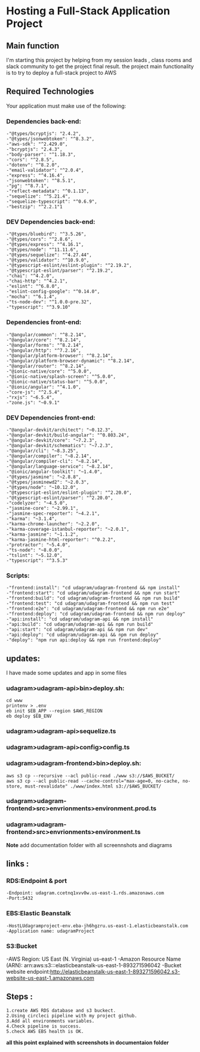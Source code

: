 # Hosting a Full-Stack Application Project

## Main function 
I'm starting this project by helping from my session leads , class rooms and slack community to get the project final result.
the project main functionality is to try to deploy a full-stack project to AWS

## Required Technologies
Your application must make use of the following:
### Dependencies back-end:
    -"@types/bcryptjs": "2.4.2",
    -"@types/jsonwebtoken": "^8.3.2",
    -"aws-sdk": "^2.429.0",
    -"bcryptjs": "2.4.3",
    -"body-parser": "^1.18.3",
    -"cors": "^2.8.5",
    -"dotenv": "^8.2.0",
    -"email-validator": "^2.0.4",
    -"express": "^4.16.4",
    -"jsonwebtoken": "^8.5.1",
    -"pg": "^8.7.1",
    -"reflect-metadata": "^0.1.13",
    -"sequelize": "^5.21.4",
    -"sequelize-typescript": "^0.6.9",
    -"bestzip": "^2.2.1"1
### DEV Dependencies back-end:
    -"@types/bluebird": "^3.5.26",
    -"@types/cors": "^2.8.6",
    -"@types/express": "^4.16.1",
    -"@types/node": "^11.11.6",
    -"@types/sequelize": "^4.27.44",
    -"@types/validator": "^10.9.0",
    -"@typescript-eslint/eslint-plugin": "^2.19.2",
    -"@typescript-eslint/parser": "^2.19.2",
    -"chai": "^4.2.0",
    -"chai-http": "^4.2.1",
    -"eslint": "^6.8.0",
    -"eslint-config-google": "^0.14.0",
    -"mocha": "^6.1.4",
    -"ts-node-dev": "^1.0.0-pre.32",
    -"typescript": "^3.9.10"

### Dependencies front-end:
    -"@angular/common": "^8.2.14",
    -"@angular/core": "^8.2.14",
    -"@angular/forms": "^8.2.14",
    -"@angular/http": "^7.2.16",
    -"@angular/platform-browser": "^8.2.14",
    -"@angular/platform-browser-dynamic": "^8.2.14",
    -"@angular/router": "^8.2.14",
    -"@ionic-native/core": "^5.0.0",
    -"@ionic-native/splash-screen": "^5.0.0",
    -"@ionic-native/status-bar": "^5.0.0",
    -"@ionic/angular": "^4.1.0",
    -"core-js": "^2.5.4",
    -"rxjs": "~6.5.4",
    -"zone.js": "~0.9.1"
### DEV Dependencies front-end:
    -"@angular-devkit/architect": "~0.12.3",
    -"@angular-devkit/build-angular": "^0.803.24",
    -"@angular-devkit/core": "~7.2.3",
    -"@angular-devkit/schematics": "~7.2.3",
    -"@angular/cli": "~8.3.25",
    -"@angular/compiler": "~8.2.14",
    -"@angular/compiler-cli": "~8.2.14",
    -"@angular/language-service": "~8.2.14",
    -"@ionic/angular-toolkit": "~1.4.0",
    -"@types/jasmine": "~2.8.8",
    -"@types/jasminewd2": "~2.0.3",
    -"@types/node": "~10.12.0",
    -"@typescript-eslint/eslint-plugin": "^2.20.0",
    -"@typescript-eslint/parser": "^2.20.0",
    -"codelyzer": "~4.5.0",
    -"jasmine-core": "~2.99.1",
    -"jasmine-spec-reporter": "~4.2.1",
    -"karma": "~3.1.4",
    -"karma-chrome-launcher": "~2.2.0",
    -"karma-coverage-istanbul-reporter": "~2.0.1",
    -"karma-jasmine": "~1.1.2",
    -"karma-jasmine-html-reporter": "^0.2.2",
    -"protractor": "~5.4.0",
    -"ts-node": "~8.0.0",
    -"tslint": "~5.12.0",
    -"typescript": "^3.5.3"
### Scripts:
    -"frontend:install": "cd udagram/udagram-frontend && npm install"
    -"frontend:start": "cd udagram/udagram-frontend && npm run start"
    -"frontend:build": "cd udagram/udagram-frontend && npm run build"
    -"frontend:test": "cd udagram/udagram-frontend && npm run test"
    -"frontend:e2e": "cd udagram/udagram-frontend && npm run e2e"
    -"frontend:deploy": "cd udagram/udagram-frontend && npm run deploy"
    -"api:install": "cd udagram/udagram-api && npm install"
    -"api:build": "cd udagram/udagram-api && npm run build"
    -"api:start": "cd udagram/udagram-api && npm run dev"
    -"api:deploy": "cd udagram/udagram-api && npm run deploy"
    -"deploy": "npm run api:deploy && npm run frontend:deploy"

## updates:
I have made some updates and app in some files
### udagram>udagram-api>bin>deploy.sh:
    cd www
    printenv > .env
    eb init $EB_APP --region $AWS_REGION
    eb deploy $EB_ENV
### udagram>udagram-api>sequelize.ts
### udagram>udagram-api>config>config.ts
### udagram>udagram-frontend>bin>deploy.sh:
    aws s3 cp --recursive --acl public-read ./www s3://$AWS_BUCKET/
    aws s3 cp --acl public-read --cache-control="max-age=0, no-cache, no-store, must-revalidate" ./www/index.html s3://$AWS_BUCKET/
### udagram>udagram-frontend>src>envrionments>environment.prod.ts
### udagram>udagram-frontend>src>envrionments>environment.ts
**Note** add documentation folder with all screennshots and diagrams

## links :
### RDS:**Endpoint & port**
    -Endpoint: udagram.ccetnq1xvv0w.us-east-1.rds.amazonaws.com
    -Port:5432
### EBS:**Elastic Beanstalk**
    -HostLUdagramproject-env.eba-jh6hgzru.us-east-1.elasticbeanstalk.com
    -Application name: udagramProject
### S3:**Bucket**
  -AWS Region: US East (N. Virginia) us-east-1
  -Amazon Resource Name (ARN): arn:aws:s3:::elasticbeanstalk-us-east-1-893271596042
  -Bucket website endpoint:http://elasticbeanstalk-us-east-1-893271596042.s3-website-us-east-1.amazonaws.com 

## Steps :
    1.create AWS RDS database and s3 buckect.
    2.Using circleci pipeline with my project github.
    3.Add all environments variables.
    4.Check pipeline is success.
    5.check AWS EBS health is OK.

**all this point explained with screenshots in documentaion folder**

